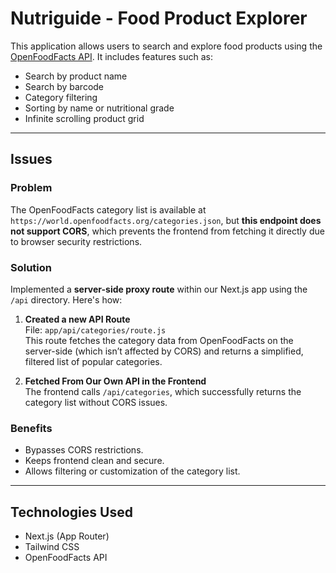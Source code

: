 # Nutriguide - Food Product Explorer

This application allows users to search and explore food products using the [OpenFoodFacts API](https://world.openfoodfacts.org/). It includes features such as:

- Search by product name
- Search by barcode
- Category filtering
- Sorting by name or nutritional grade
- Infinite scrolling product grid

---

## Issues

### Problem

The OpenFoodFacts category list is available at `https://world.openfoodfacts.org/categories.json`, but **this endpoint does not support CORS**, which prevents the frontend from fetching it directly due to browser security restrictions.

### Solution

Implemented a **server-side proxy route** within our Next.js app using the `/api` directory. Here's how:

1. **Created a new API Route**  
   File: `app/api/categories/route.js`  
   This route fetches the category data from OpenFoodFacts on the server-side (which isn’t affected by CORS) and returns a simplified, filtered list of popular categories.

2. **Fetched From Our Own API in the Frontend**  
   The frontend calls `/api/categories`, which successfully returns the category list without CORS issues.

### Benefits

- Bypasses CORS restrictions.
- Keeps frontend clean and secure.
- Allows filtering or customization of the category list.

---

## Technologies Used

- Next.js (App Router)
- Tailwind CSS
- OpenFoodFacts API
